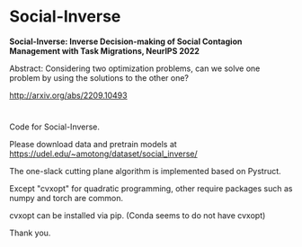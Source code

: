 # Social-Inverse

**Social-Inverse: Inverse Decision-making of Social Contagion Management with Task Migrations, NeurIPS 2022**



Abstract: Considering two optimization problems, can we solve one problem by using the solutions to the other one?

http://arxiv.org/abs/2209.10493

#

Code for Social-Inverse.

Please download data and pretrain models at https://udel.edu/~amotong/dataset/social_inverse/

The one-slack cutting plane algorithm is implemented based on Pystruct.

Except "cvxopt" for quadratic programming, other require packages such as numpy and torch are common.

cvxopt can be installed via pip. (Conda seems to do not have cvxopt)

Thank you.


